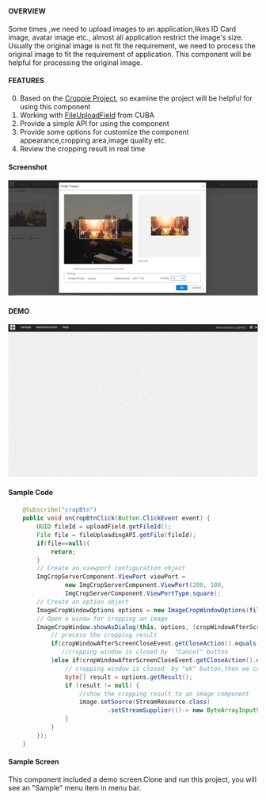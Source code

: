 # 

#### OVERVIEW

Some times ,we need to upload images to an application,likes ID Card image, avatar image etc., almost all application restrict  the image's size. Usually  the original image is not fit the requirement, we need to  process the original image to fit the requirement of  application. This component will be helpful  for processing the original image.              

#### FEATURES
0. Based on the  [Croppie Project](https://github.com/foliotek/croppie), so examine the project will be helpful for using this component
0. Working with [FileUploadField](https://doc.cuba-platform.com/manual-7.1/gui_FileUploadField.html) from CUBA    
0. Provide a simple API for using the component
0. Provide some options for customize the component appearance,cropping area,image quality etc.
0. Review the cropping result in real time
     
#### Screenshot
![image](https://github.com/cubacn/ImageCropper/blob/master/demoImage/screenshot.png)
#### DEMO 
![image](https://github.com/cubacn/ImageCropper/blob/master/demoImage/CropDemo.gif)

#### Sample Code
```java
    @Subscribe("cropBtn")
    public void onCropBtnClick(Button.ClickEvent event) {
        UUID fileId = uploadField.getFileId();
        File file = fileUploadingAPI.getFile(fileId);
        if(file==null){
            return;
        }
        // Create an viewport configuration object
        ImgCropServerComponent.ViewPort viewPort =
                new ImgCropServerComponent.ViewPort(200, 100,
                ImgCropServerComponent.ViewPortType.square);
        // Create an option object
        ImageCropWindowOptions options = new ImageCropWindowOptions(file, 10, viewPort);
        // Open a winow for cropping an image
        ImageCropWindow.showAsDialog(this, options, (cropWindowAfterScreenCloseEvent)->{
            // process the cropping result
            if(cropWindowAfterScreenCloseEvent.getCloseAction().equals(WINDOW_DISCARD_AND_CLOSE_ACTION)){
               //cropping window is closed by  "Cancel" button
            }else if(cropWindowAfterScreenCloseEvent.getCloseAction().equals(WINDOW_COMMIT_AND_CLOSE_ACTION)){
                // cropping window is closed  by "ok" button,then we can get the cropping result in bytes.
                byte[] result = options.getResult();
                if (result != null) {
                    //show the cropping result to an image component
                    image.setSource(StreamResource.class)
                            .setStreamSupplier(()-> new ByteArrayInputStream(result)).setBufferSize(1024);
                }
            }
        });
    }
```
#### Sample Screen
This component included a demo screen.Clone and run this project, you will see an "Sample" menu item in menu bar.    
